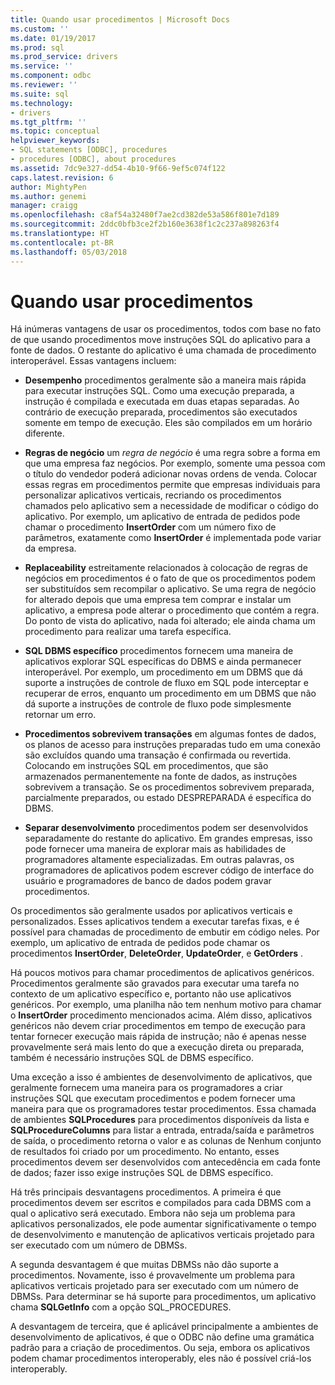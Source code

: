 ```yaml
---
title: Quando usar procedimentos | Microsoft Docs
ms.custom: ''
ms.date: 01/19/2017
ms.prod: sql
ms.prod_service: drivers
ms.service: ''
ms.component: odbc
ms.reviewer: ''
ms.suite: sql
ms.technology:
- drivers
ms.tgt_pltfrm: ''
ms.topic: conceptual
helpviewer_keywords:
- SQL statements [ODBC], procedures
- procedures [ODBC], about procedures
ms.assetid: 7dc9e327-dd54-4b10-9f66-9ef5c074f122
caps.latest.revision: 6
author: MightyPen
ms.author: genemi
manager: craigg
ms.openlocfilehash: c8af54a32480f7ae2cd382de53a586f801e7d189
ms.sourcegitcommit: 2ddc0bfb3ce2f2b160e3638f1c2c237a898263f4
ms.translationtype: HT
ms.contentlocale: pt-BR
ms.lasthandoff: 05/03/2018
---
```

# <a name="when-to-use-procedures"></a>Quando usar procedimentos
Há inúmeras vantagens de usar os procedimentos, todos com base no fato de que usando procedimentos move instruções SQL do aplicativo para a fonte de dados. O restante do aplicativo é uma chamada de procedimento interoperável. Essas vantagens incluem:  
  
-   **Desempenho** procedimentos geralmente são a maneira mais rápida para executar instruções SQL. Como uma execução preparada, a instrução é compilada e executada em duas etapas separadas. Ao contrário de execução preparada, procedimentos são executados somente em tempo de execução. Eles são compilados em um horário diferente.  
  
-   **Regras de negócio** um *regra de negócio* é uma regra sobre a forma em que uma empresa faz negócios. Por exemplo, somente uma pessoa com o título do vendedor poderá adicionar novas ordens de venda. Colocar essas regras em procedimentos permite que empresas individuais para personalizar aplicativos verticais, recriando os procedimentos chamados pelo aplicativo sem a necessidade de modificar o código do aplicativo. Por exemplo, um aplicativo de entrada de pedidos pode chamar o procedimento **InsertOrder** com um número fixo de parâmetros, exatamente como **InsertOrder** é implementada pode variar da empresa.  
  
-   **Replaceability** estreitamente relacionados à colocação de regras de negócios em procedimentos é o fato de que os procedimentos podem ser substituídos sem recompilar o aplicativo. Se uma regra de negócio for alterado depois que uma empresa tem comprar e instalar um aplicativo, a empresa pode alterar o procedimento que contém a regra. Do ponto de vista do aplicativo, nada foi alterado; ele ainda chama um procedimento para realizar uma tarefa específica.  
  
-   **SQL DBMS específico** procedimentos fornecem uma maneira de aplicativos explorar SQL específicas do DBMS e ainda permanecer interoperável. Por exemplo, um procedimento em um DBMS que dá suporte a instruções de controle de fluxo em SQL pode interceptar e recuperar de erros, enquanto um procedimento em um DBMS que não dá suporte a instruções de controle de fluxo pode simplesmente retornar um erro.  
  
-   **Procedimentos sobrevivem transações** em algumas fontes de dados, os planos de acesso para instruções preparadas tudo em uma conexão são excluídos quando uma transação é confirmada ou revertida. Colocando em instruções SQL em procedimentos, que são armazenados permanentemente na fonte de dados, as instruções sobrevivem a transação. Se os procedimentos sobrevivem preparada, parcialmente preparados, ou estado DESPREPARADA é específica do DBMS.  
  
-   **Separar desenvolvimento** procedimentos podem ser desenvolvidos separadamente do restante do aplicativo. Em grandes empresas, isso pode fornecer uma maneira de explorar mais as habilidades de programadores altamente especializadas. Em outras palavras, os programadores de aplicativos podem escrever código de interface do usuário e programadores de banco de dados podem gravar procedimentos.  
  
 Os procedimentos são geralmente usados por aplicativos verticais e personalizados. Esses aplicativos tendem a executar tarefas fixas, e é possível para chamadas de procedimento de embutir em código neles. Por exemplo, um aplicativo de entrada de pedidos pode chamar os procedimentos **InsertOrder**, **DeleteOrder**, **UpdateOrder**, e **GetOrders** .  
  
 Há poucos motivos para chamar procedimentos de aplicativos genéricos. Procedimentos geralmente são gravados para executar uma tarefa no contexto de um aplicativo específico e, portanto não use aplicativos genéricos. Por exemplo, uma planilha não tem nenhum motivo para chamar o **InsertOrder** procedimento mencionados acima. Além disso, aplicativos genéricos não devem criar procedimentos em tempo de execução para tentar fornecer execução mais rápida de instrução; não é apenas nesse provavelmente será mais lento do que a execução direta ou preparada, também é necessário instruções SQL de DBMS específico.  
  
 Uma exceção a isso é ambientes de desenvolvimento de aplicativos, que geralmente fornecem uma maneira para os programadores a criar instruções SQL que executam procedimentos e podem fornecer uma maneira para que os programadores testar procedimentos. Essa chamada de ambientes **SQLProcedures** para procedimentos disponíveis da lista e **SQLProcedureColumns** para listar a entrada, entrada/saída e parâmetros de saída, o procedimento retorna o valor e as colunas de Nenhum conjunto de resultados foi criado por um procedimento. No entanto, esses procedimentos devem ser desenvolvidos com antecedência em cada fonte de dados; fazer isso exige instruções SQL de DBMS específico.  
  
 Há três principais desvantagens procedimentos. A primeira é que procedimentos devem ser escritos e compilados para cada DBMS com a qual o aplicativo será executado. Embora não seja um problema para aplicativos personalizados, ele pode aumentar significativamente o tempo de desenvolvimento e manutenção de aplicativos verticais projetado para ser executado com um número de DBMSs.  
  
 A segunda desvantagem é que muitas DBMSs não dão suporte a procedimentos. Novamente, isso é provavelmente um problema para aplicativos verticais projetado para ser executado com um número de DBMSs. Para determinar se há suporte para procedimentos, um aplicativo chama **SQLGetInfo** com a opção SQL_PROCEDURES.  
  
 A desvantagem de terceira, que é aplicável principalmente a ambientes de desenvolvimento de aplicativos, é que o ODBC não define uma gramática padrão para a criação de procedimentos. Ou seja, embora os aplicativos podem chamar procedimentos interoperably, eles não é possível criá-los interoperably.
